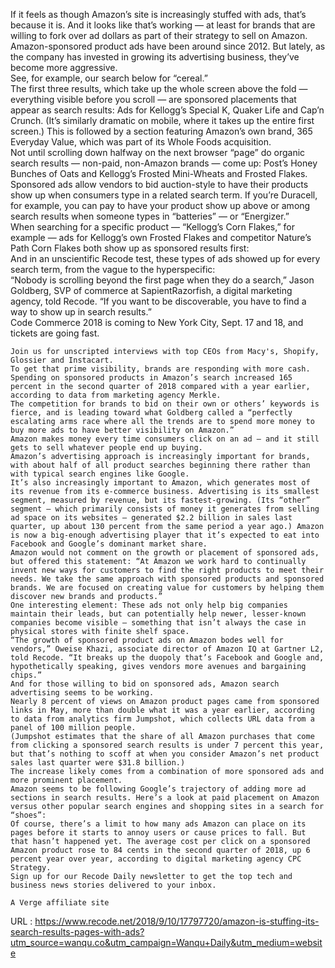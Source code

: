   If it feels as though Amazon’s site is increasingly stuffed with ads, that’s because it is. And it looks like that’s working — at least for brands that are willing to fork over ad dollars as part of their strategy to sell on Amazon.  
    Amazon-sponsored product ads have been around since 2012. But lately, as the company has invested in growing its advertising business, they’ve become more aggressive.  
    See, for example, our search below for “cereal.”  
    The first three results, which take up the whole screen above the fold — everything visible before you scroll — are sponsored placements that appear as search results: Ads for Kellogg’s Special K, Quaker Life and Cap’n Crunch. (It’s similarly dramatic on mobile, where it takes up the entire first screen.) This is followed by a section featuring Amazon’s own brand, 365 Everyday Value, which was part of its Whole Foods acquisition.  
    Not until scrolling down halfway on the next browser “page” do organic search results — non-paid, non-Amazon brands — come up: Post’s Honey Bunches of Oats and Kellogg’s Frosted Mini-Wheats and Frosted Flakes.  
    Sponsored ads allow vendors to bid auction-style to have their products show up when consumers type in a related search term. If you’re Duracell, for example, you can pay to have your product show up above or among search results when someone types in “batteries” — or “Energizer.”  
    When searching for a specific product — “Kellogg’s Corn Flakes,” for example — ads for Kellogg’s own Frosted Flakes and competitor Nature’s Path Corn Flakes both show up as sponsored results first:  
    And in an unscientific Recode test, these types of ads showed up for every search term, from the vague to the hyperspecific:  
    “Nobody is scrolling beyond the first page when they do a search,” Jason Goldberg, SVP of commerce at SapientRazorfish, a digital marketing agency, told Recode. “If you want to be discoverable, you have to find a way to show up in search results.”  
    Code Commerce 2018 is coming to New York City, Sept. 17 and 18, and tickets are going fast.
  
    Join us for unscripted interviews with top CEOs from Macy's, Shopify, Glossier and Instacart.  
    To get that prime visibility, brands are responding with more cash. Spending on sponsored products in Amazon’s search increased 165 percent in the second quarter of 2018 compared with a year earlier, according to data from marketing agency Merkle.   
    The competition for brands to bid on their own or others’ keywords is fierce, and is leading toward what Goldberg called a “perfectly escalating arms race where all the trends are to spend more money to buy more ads to have better visibility on Amazon.”  
    Amazon makes money every time consumers click on an ad — and it still gets to sell whatever people end up buying.  
    Amazon’s advertising approach is increasingly important for brands, with about half of all product searches beginning there rather than with typical search engines like Google.  
    It’s also increasingly important to Amazon, which generates most of its revenue from its e-commerce business. Advertising is its smallest segment, measured by revenue, but its fastest-growing. (Its “other” segment — which primarily consists of money it generates from selling ad space on its websites — generated $2.2 billion in sales last quarter, up about 130 percent from the same period a year ago.) Amazon is now a big-enough advertising player that it’s expected to eat into Facebook and Google’s dominant market share.  
    Amazon would not comment on the growth or placement of sponsored ads, but offered this statement: “At Amazon we work hard to continually invent new ways for customers to find the right products to meet their needs. We take the same approach with sponsored products and sponsored brands. We are focused on creating value for customers by helping them discover new brands and products.”  
    One interesting element: These ads not only help big companies maintain their leads, but can potentially help newer, lesser-known companies become visible — something that isn’t always the case in physical stores with finite shelf space.  
    “The growth of sponsored product ads on Amazon bodes well for vendors,” Oweise Khazi, associate director of Amazon IQ at Gartner L2, told Recode. “It breaks up the duopoly that’s Facebook and Google and, hypothetically speaking, gives vendors more avenues and bargaining chips.”  
    And for those willing to bid on sponsored ads, Amazon search advertising seems to be working.  
    Nearly 8 percent of views on Amazon product pages came from sponsored links in May, more than double what it was a year earlier, according to data from analytics firm Jumpshot, which collects URL data from a panel of 100 million people.  
    (Jumpshot estimates that the share of all Amazon purchases that come from clicking a sponsored search results is under 7 percent this year, but that’s nothing to scoff at when you consider Amazon’s net product sales last quarter were $31.8 billion.)  
    The increase likely comes from a combination of more sponsored ads and more prominent placement.  
    Amazon seems to be following Google’s trajectory of adding more ad sections in search results. Here’s a look at paid placement on Amazon versus other popular search engines and shopping sites in a search for “shoes”:  
    Of course, there’s a limit to how many ads Amazon can place on its pages before it starts to annoy users or cause prices to fall. But that hasn’t happened yet. The average cost per click on a sponsored Amazon product rose to 84 cents in the second quarter of 2018, up 6 percent year over year, according to digital marketing agency CPC Strategy.  
    Sign up for our Recode Daily newsletter to get the top tech and business news stories delivered to your inbox.  
      
    A Verge affiliate site  
    
  URL : https://www.recode.net/2018/9/10/17797720/amazon-is-stuffing-its-search-results-pages-with-ads?utm_source=wanqu.co&utm_campaign=Wanqu+Daily&utm_medium=website